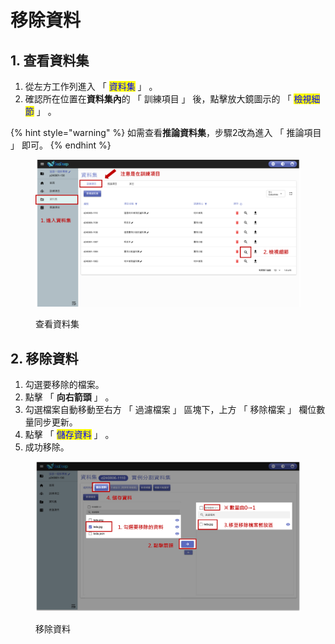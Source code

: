 # 移除資料

## 1. 查看資料集

1. 從左方工作列進入 「 <mark style="color:blue;">資料集</mark> 」 。
2. 確認所在位置在**資料集內**的 「 訓練項目 」 後，點擊放大鏡圖示的 「 <mark style="color:blue;">檢視細節</mark> 」 。

{% hint style="warning" %}
如需查看**推論資料集**，步驟2改為進入 「 推論項目 」 即可。
{% endhint %}

<figure><img src="../../.gitbook/assets/image (155).png" alt=""><figcaption><p>查看資料集</p></figcaption></figure>

## 2. 移除資料

1. 勾選要移除的檔案。
2. 點擊 「 **向右箭頭** 」 。
3. 勾選檔案自動移動至右方 「 過濾檔案 」 區塊下，上方 「 移除檔案 」 欄位數量同步更新。
4. 點擊 「 <mark style="color:blue;">儲存資料</mark> 」 。
5. 成功移除。

<figure><img src="../../.gitbook/assets/image (186).png" alt=""><figcaption><p>移除資料</p></figcaption></figure>

